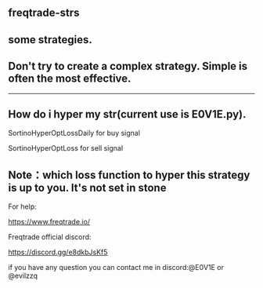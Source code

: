 ## freqtrade-strs
## some strategies.

## Don't try to create a complex strategy. Simple is often the most effective.
----------------------------------------------------------------------------------------------------------------------------------------------------------------------------
## How do i hyper my str(current use is E0V1E.py).

SortinoHyperOptLossDaily for buy signal

SortinoHyperOptLoss for sell signal

## Note：which loss function to hyper this strategy is up to you. It's not set in stone

For help:

https://www.freqtrade.io/

Freqtrade official discord:

https://discord.gg/e8dkbJsKf5

if you have any question you can contact me in discord:@E0V1E or @evilzzq

